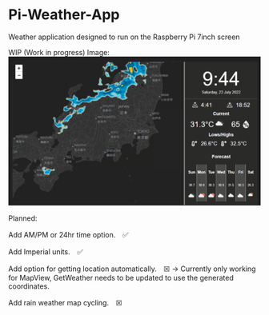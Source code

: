 # Pi-Weather-App
Weather application designed to run on the Raspberry Pi 7inch screen



WIP (Work in progress) Image:
![WIP image of the Pi-Weather-App](https://github.com/TRobboJ/Pi-Weather-App/blob/main/public/github/wip-view.png?raw=true)

Planned:

Add AM/PM or 24hr time option.　✅


Add Imperial units.　✅


Add option for getting location automatically.　☒ -> Currently only working for MapView, GetWeather needs to be updated to use the generated coordinates.


Add rain weather map cycling.　☒ 
